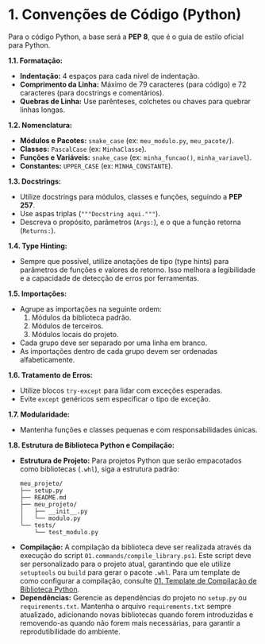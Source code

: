 # 1. Convenções de Código (Python)

Para o código Python, a base será a **PEP 8**, que é o guia de estilo oficial para Python.

**1.1. Formatação:**
- **Indentação:** 4 espaços para cada nível de indentação.
- **Comprimento da Linha:** Máximo de 79 caracteres (para código) e 72 caracteres (para docstrings e comentários).
- **Quebras de Linha:** Use parênteses, colchetes ou chaves para quebrar linhas longas.

**1.2. Nomenclatura:**
- **Módulos e Pacotes:** `snake_case` (ex: `meu_modulo.py`, `meu_pacote/`).
- **Classes:** `PascalCase` (ex: `MinhaClasse`).
- **Funções e Variáveis:** `snake_case` (ex: `minha_funcao()`, `minha_variavel`).
- **Constantes:** `UPPER_CASE` (ex: `MINHA_CONSTANTE`).

**1.3. Docstrings:**
- Utilize docstrings para módulos, classes e funções, seguindo a **PEP 257**.
- Use aspas triplas (`"""Docstring aqui."""`).
- Descreva o propósito, parâmetros (`Args:`), e o que a função retorna (`Returns:`).

**1.4. Type Hinting:**
- Sempre que possível, utilize anotações de tipo (type hints) para parâmetros de funções e valores de retorno. Isso melhora a legibilidade e a capacidade de detecção de erros por ferramentas.

**1.5. Importações:**
- Agrupe as importações na seguinte ordem:
    1.  Módulos da biblioteca padrão.
    2.  Módulos de terceiros.
    3.  Módulos locais do projeto.
- Cada grupo deve ser separado por uma linha em branco.
- As importações dentro de cada grupo devem ser ordenadas alfabeticamente.

**1.6. Tratamento de Erros:**
- Utilize blocos `try-except` para lidar com exceções esperadas.
- Evite `except` genéricos sem especificar o tipo de exceção.

**1.7. Modularidade:**
- Mantenha funções e classes pequenas e com responsabilidades únicas.

**1.8. Estrutura de Biblioteca Python e Compilação:**
- **Estrutura de Projeto:** Para projetos Python que serão empacotados como bibliotecas (`.whl`), siga a estrutura padrão:
  ```
  meu_projeto/
  ├── setup.py
  ├── README.md
  ├── meu_projeto/
  │   ├── __init__.py
  │   └── modulo.py
  └── tests/
      └── test_modulo.py
  ```
- **Compilação:** A compilação da biblioteca deve ser realizada através da execução do script `01.commands/compile_library.ps1`. Este script deve ser personalizado para o projeto atual, garantindo que ele utilize `setuptools` ou `build` para gerar o pacote `.whl`. Para um template de como configurar a compilação, consulte [01. Template de Compilação de Biblioteca Python](00.templates/01.python_library_compilation_template.md).
- **Dependências:** Gerencie as dependências do projeto no `setup.py` ou `requirements.txt`. Mantenha o arquivo `requirements.txt` sempre atualizado, adicionando novas bibliotecas quando forem introduzidas e removendo-as quando não forem mais necessárias, para garantir a reprodutibilidade do ambiente.